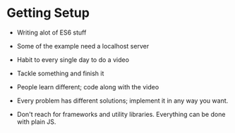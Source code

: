 # Getting Setup

* Writing alot of ES6 stuff
* Some of the example need a localhost server

* Habit to every single day to do a video
* Tackle something and finish it
* People learn different; code along with the video

* Every problem has different solutions; implement it in any way you want.
* Don't reach for frameworks and utility libraries. Everything can be done with plain JS.